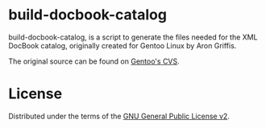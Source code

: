 # build-docbook-catalog

build-docbook-catalog, is a script to generate the files needed for the
XML DocBook catalog, originally created for Gentoo Linux by Aron Griffis.

The original source can be found on [Gentoo's CVS](http://sources.gentoo.org/gentoo-src/).

# License

Distributed under the terms of the [GNU General Public License v2](COPYING).

